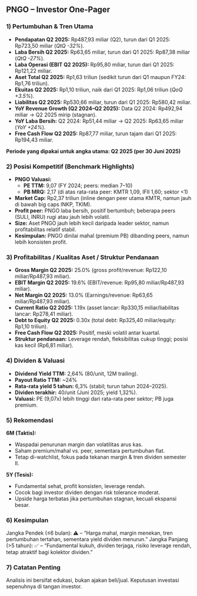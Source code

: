 ## PNGO – Investor One-Pager

### 1) Pertumbuhan & Tren Utama
- **Pendapatan Q2 2025:** Rp487,93 miliar (Q2), turun dari Q1 2025: Rp723,50 miliar (_QtQ -32%_).
- **Laba Bersih Q2 2025:** Rp63,65 miliar, turun dari Q1 2025: Rp87,38 miliar (_QtQ -27%_).
- **Laba Operasi (EBIT Q2 2025):** Rp95,80 miliar, turun dari Q1 2025: Rp121,22 miliar.
- **Aset Total Q2 2025:** Rp1,63 triliun (sedikit turun dari Q1 maupun FY24: Rp1,76 triliun).
- **Ekuitas Q2 2025:** Rp1,10 triliun, naik dari Q1 2025: Rp1,06 triliun (_QoQ +3.5%_).
- **Liabilitas Q2 2025:** Rp530,66 miliar, turun dari Q1 2025: Rp580,42 miliar.
- **YoY Revenue Growth (Q2 2024–Q2 2025):** Data Q2 2024: Rp492,94 miliar → Q2 2025 mirip (stagnan).
- **YoY Laba Bersih:** Q2 2024: Rp51,44 miliar → Q2 2025: Rp63,65 miliar (_YoY +24%_).
- **Free Cash Flow Q2 2025:** Rp87,77 miliar, turun tajam dari Q1 2025: Rp194,43 miliar.

**Periode yang dipakai untuk angka utama: Q2 2025 (per 30 Juni 2025)**

### 2) Posisi Kompetitif (Benchmark Highlights)
- **PNGO Valuasi:**
  - **PE TTM:** 9,07 (FY 2024; peers: median 7–10)
  - **PB MRQ:** 2,17 (di atas rata-rata peer: KMTR 1,09, IFII 1,60; sektor <1)
- **Market Cap:** Rp2,37 triliun (inline dengan peer utama KMTR, namun jauh di bawah big caps INKP, TKIM).
- **Profit peer:** PNGO laba bersih, positif bertumbuh; beberapa peers (SULI, INRU) rugi atau jauh lebih volatil.
- **Size:** Aset PNGO jauh lebih kecil daripada leader sektor, namun profitabilitas relatif stabil.
- **Kesimpulan:** PNGO dinilai mahal (premium PB) dibanding peers, namun lebih konsisten profit.

### 3) Profitabilitas / Kualitas Aset / Struktur Pendanaan
- **Gross Margin Q2 2025:** 25.0% (gross profit/revenue: Rp122,10 miliar/Rp487,93 miliar).
- **EBIT Margin Q2 2025:** 19.6% (EBIT/revenue: Rp95,80 miliar/Rp487,93 miliar).
- **Net Margin Q2 2025:** 13.0% (Earnings/revenue: Rp63,65 miliar/Rp487,93 miliar).
- **Current Ratio Q2 2025:** 1.19x (asset lancar: Rp330,15 miliar/liabilitas lancar: Rp278,41 miliar).
- **Debt to Equity Q2 2025:** 0.30x (total debt: Rp325,40 miliar/equity: Rp1,10 triliun).
- **Free Cash Flow Q2 2025:** Positif, meski volatil antar kuartal.
- **Struktur pendanaan:** Leverage rendah, fleksibilitas cukup tinggi; posisi kas kecil (Rp6,81 miliar).

### 4) Dividen & Valuasi
- **Dividend Yield TTM:** 2,64% (80/unit, 12M trailing).
- **Payout Ratio TTM:** ~24%
- **Rata-rata yield 5 tahun:** 6,3% (stabil; turun tahun 2024–2025).
- **Dividen terakhir:** 40/unit (Juni 2025; yield 1,32%).
- **Valuasi:** PE (9,07x) lebih tinggi dari rata-rata peer sektor; PB juga premium.

### 5) Rekomendasi
**6M (Taktis):**
- Waspadai penurunan margin dan volatilitas arus kas.
- Saham premium/mahal vs. peer, sementara pertumbuhan flat.
- Tetap di-watchlist, fokus pada tekanan margin & tren dividen semester II.

**5Y (Tesis):**
- Fundamental sehat, profit konsisten, leverage rendah.
- Cocok bagi investor dividen dengan risk tolerance moderat.
- Upside harga terbatas jika pertumbuhan stagnan, kecuali ekspansi besar.

### 6) Kesimpulan
Jangka Pendek (≤6 bulan): ⚠️ – “Harga mahal, margin menekan, tren pertumbuhan tertahan, sementara yield dividen menurun.”
Jangka Panjang (>5 tahun): ✅ – “Fundamental kukuh, dividen terjaga, risiko leverage rendah, tetap atraktif bagi kolektor dividen.”

### 7) Catatan Penting
Analisis ini bersifat edukasi, bukan ajakan beli/jual. Keputusan investasi sepenuhnya di tangan investor.